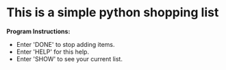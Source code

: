 # This is a simple python shopping list

**Program Instructions:**
- Enter 'DONE' to stop adding items.
- Enter 'HELP' for this help.
- Enter 'SHOW' to see your current list.
